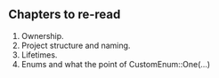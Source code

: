 ## Chapters to re-read 

1. Ownership.
2. Project structure and naming.
3. Lifetimes.
4. Enums and what the point of CustomEnum::One(...)